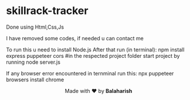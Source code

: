 # skillrack-tracker
Done using Html,Css,Js

I have removed some codes, if needed u can contact me 

To run this u need to install Node.js
After that run (in terminal):
npm install express puppeteer cors #in the respected project folder
start project by running node server.js

If any browser error encountered in ternminal run this:
npx puppeteer browsers install chrome

<p align="center">Made with ❤️ by <strong>Balaharish</strong></p>
